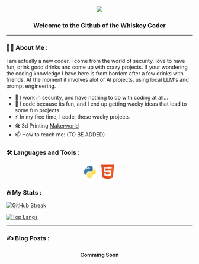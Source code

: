 <div id="header" align="center">
  <img src="https://media2.giphy.com/media/9GIE4bg4EV7UYFeP5B/giphy.gif?cid=ecf05e47zk367y6fonbkp0q24ayrrcwvjwp0sfzr6bv60aws&ep=v1_gifs_search&rid=giphy.gif&ct=g" width="300"/>
</div>

<div id="header" align="center">
<h3>Welcome to the Github of the Whiskey Coder</h3> 
</div>


---
### :man_technologist: About Me :
I am actually a new coder, I come from the world of security, love to have fun, drink good drinks and come up with crazy projects. If your wondering the coding knowledge I have here is from bordem after a few drinks with friends. At the moment it involves alot of AI projects, using local LLM's and prompt engineering. 

- :telescope: I work in security, and have nothing to do with coding at all...
- :seedling: I code because its fun, and I end up getting wacky ideas that lead to some fun projects
- :zap: In my free time, I code, those wacky projects
- :hammer_and_wrench: 3d Printing [Makerworld](https://makerworld.com/en/u/1366979090)
- :mailbox: How to reach me: (TO BE ADDED)


### :hammer_and_wrench: Languages and Tools :
<div align="center">
  <img src="https://github.com/devicons/devicon/blob/master/icons/python/python-original.svg" title="Python" alt="Python" width="40" height="40"/>&nbsp;
  <img src="https://github.com/devicons/devicon/blob/master/icons/html5/html5-original.svg" title="HTML5" alt="HTML" width="40" height="40"/>&nbsp;
</div>


### :fire: My Stats :
[![GitHub Streak](http://github-readme-streak-stats.herokuapp.com?user=your-github-username&theme=dark&background=000000)](https://git.io/streak-stats)

[![Top Langs](https://github-readme-stats.vercel.app/api/top-langs/?username=your-github-username&layout=compact&theme=vision-friendly-dark)](https://github.com/anuraghazra/github-readme-stats)


---

### :writing_hand: Blog Posts :
<h4 align="center"> Comming Soon<h4>
